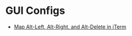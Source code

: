 # GUI Configs

- [Map Alt-Left, Alt-Right, and Alt-Delete in iTerm](https://coderwall.com/p/h6yfda/use-and-to-jump-forwards-backwards-words-in-iterm-2-on-os-x)
